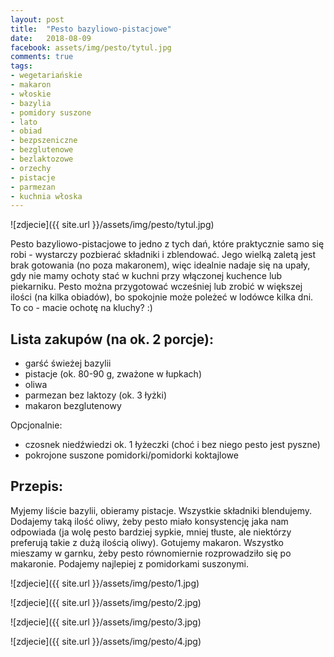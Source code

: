 ```yaml
---
layout: post
title:  "Pesto bazyliowo-pistacjowe"
date:   2018-08-09
facebook: assets/img/pesto/tytul.jpg
comments: true
tags:
- wegetariańskie
- makaron
- włoskie
- bazylia
- pomidory suszone
- lato
- obiad
- bezpszeniczne
- bezglutenowe
- bezlaktozowe 
- orzechy
- pistacje
- parmezan
- kuchnia włoska
---
```


![zdjecie]({{ site.url }}/assets/img/pesto/tytul.jpg)

Pesto bazyliowo-pistacjowe to jedno z tych dań, które praktycznie samo się robi - wystarczy pozbierać składniki i zblendować. Jego wielką zaletą jest brak gotowania (no poza makaronem), więc idealnie nadaje się na upały, gdy nie mamy ochoty stać w kuchni przy włączonej kuchence lub piekarniku. 
Pesto można przygotować wcześniej lub zrobić w większej ilości (na kilka obiadów), bo spokojnie może poleżeć w lodówce kilka dni. 
To co - macie ochotę na kluchy? :)

## Lista zakupów (na ok. 2 porcje):

* garść świeżej bazylii
* pistacje (ok. 80-90 g, zważone w łupkach)
* oliwa
* parmezan bez laktozy (ok. 3 łyżki)
* makaron bezglutenowy

Opcjonalnie:
* czosnek niedźwiedzi ok. 1 łyżeczki (choć i bez niego pesto jest pyszne)
* pokrojone suszone pomidorki/pomidorki koktajlowe

## Przepis:

Myjemy liście bazylii, obieramy pistacje. Wszystkie składniki blendujemy. Dodajemy taką ilość oliwy, żeby pesto miało konsystencję jaka nam odpowiada (ja wolę pesto bardziej sypkie, mniej tłuste, ale niektórzy preferują takie z dużą ilością oliwy). Gotujemy makaron. Wszystko mieszamy w garnku, żeby pesto równomiernie rozprowadziło się po makaronie. Podajemy najlepiej z pomidorkami suszonymi.

![zdjecie]({{ site.url }}/assets/img/pesto/1.jpg)

![zdjecie]({{ site.url }}/assets/img/pesto/2.jpg)

![zdjecie]({{ site.url }}/assets/img/pesto/3.jpg)

![zdjecie]({{ site.url }}/assets/img/pesto/4.jpg)